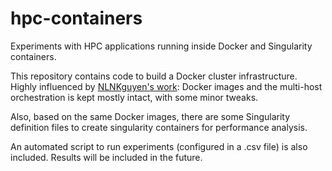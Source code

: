 # hpc-containers
Experiments with HPC applications running inside Docker and Singularity containers.

This repository contains code to build a Docker cluster infrastructure. Highly influenced by [NLNKguyen's work](https://github.com/NLKNguyen/alpine-mpich): Docker images and the multi-host orchestration is kept mostly intact, with some minor tweaks.

Also, based on the same Docker images, there are some Singularity definition files to create singularity containers for performance analysis.

An automated script to run experiments (configured in a .csv file) is also included. Results will be included in the future.
